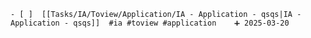 
    - [ ]  [[Tasks/IA/Toview/Application/IA - Application - qsqs|IA - Application - qsqs]]  #ia #toview #application    ➕ 2025-03-20
